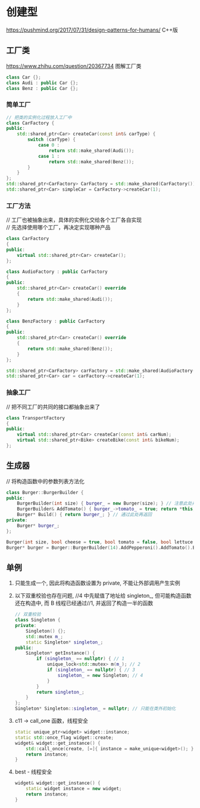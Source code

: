 # 创建型

https://pushmind.org/2017/07/31/design-patterns-for-humans/ C++版  

## 工厂类

<https://www.zhihu.com/question/20367734> 图解工厂类  

```c++
class Car {};
class Audi : public Car {};
class Benz : public Car {};
```

### 简单工厂

```c++
// 把类的实例化过程放入工厂中
class CarFactory {
public:
    std::shared_ptr<Car> createCar(const int& carType) {
        switch (carType) {
            case 0 :
                return std::make_shared(Audi());
            case 1 :
                return std::make_shared(Benz());
        }
    }
};
std::shared_ptr<CarFactory> CarFactory = std::make_shared(CarFactory());
std::shared_ptr<Car> simpleCar = CarFactory->createCar(1);
```

### 工厂方法

// 工厂也被抽象出来，具体的实例化交给各个工厂各自实现  
// 先选择使用哪个工厂，再决定实现哪种产品  

```c++
class CarFactory
{
public:
    virtual std::shared_ptr<Car> createCar();
};

class AudioFactory : public CarFactory
{
public:
    std::shared_ptr<Car> createCar() override
    {
        return std::make_shared(Audi());
    }
};

class BenzFactory : public CarFactory
{
public:
    std::shared_ptr<Car> createCar() override
    {
        return std::make_shared(Benz());
    }
};

std::shared_ptr<CarFactory> carFactory = std::make_shared(AudioFactory());
std::shared_ptr<Car> car = carFactory->createCar(1);  
```

### 抽象工厂

// 把不同工厂的共同的接口都抽象出来了

```c++
class TransportFactory
{
public:
    virtual std::shared_ptr<Car> createCar(const int& carNum);
    virtual std::shared_ptr<Bike> createBike(const int& bikeNum);
};
```

## 生成器

// 将构造函数中的参数列表方法化  

```c++
class Burger::BurgerBuilder {
public:
    BurgerBuilder(int size) { burger_ = new Burger(size); } // 注意此处并没有直接返回，仅仅进行了赋值
    BurgerBuilder& AddTomato() { burger_->tomato_ = true; return *this; } // 一个例子
    Burger* Build() { return burger_; } // 通过此处再返回
private:
    Burger* burger_;
};

Burger(int size, bool cheese = true, bool tomato = false, bool lettuce = true);
Burger* burger = Burger::BurgerBuilder(14).AddPepperoni().AddTomato().Build();
```

## 单例

1. 只能生成一个, 因此将构造函数设置为 private, 不能让外部调用产生实例

2. 以下双重校验也存在问题, //4 中先赋值了地址给 singleton_, 但可能构造函数还在构造中, 而 B 线程已经通过//1, 并返回了构造一半的函数

    ```c++
    // 双重校验
    class Singleton {
    private:
        Singleton() {};
        std::mutex m_;
        static Singleton* singleton_;
    public:
        Singleton* getInstance() {
            if (singleton_ == nullptr) { // 1
                unique_lock<std::mutex> m(m_); // 2
                if (singleton_ == nullptr) { // 3
                    singleton_ = new Singleton; // 4
                }
            }
            return singleton_;
        }
    };
    Singleton* Singleton::singleton_ = nullptr; // 只能在类外初始化
    ```

3. c11 -> call_one 函数，线程安全

    ```c++
    static unique_ptr<widget> widget::instance;
    static std::once_flag widget::create;
    widget& widget::get_instance() {
        std::call_once(create, [=]{ instance = make_unique<widget>(); });
        return instance;
    }
    ```

4. best - 线程安全

    ```c++
    widget& widget::get_instance() {
        static widget instance = new widget;
        return instance;
    }
    ```
